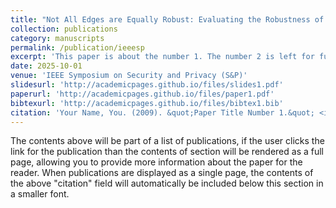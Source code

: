 ```yaml
---
title: "Not All Edges are Equally Robust: Evaluating the Robustness of Ranking-Based Federated Learning"
collection: publications
category: manuscripts
permalink: /publication/ieeesp
excerpt: 'This paper is about the number 1. The number 2 is left for future work.'
date: 2025-10-01
venue: 'IEEE Symposium on Security and Privacy (S&P)'
slidesurl: 'http://academicpages.github.io/files/slides1.pdf'
paperurl: 'http://academicpages.github.io/files/paper1.pdf'
bibtexurl: 'http://academicpages.github.io/files/bibtex1.bib'
citation: 'Your Name, You. (2009). &quot;Paper Title Number 1.&quot; <i>Journal 1</i>. 1(1).'
---
```

The contents above will be part of a list of publications, if the user clicks the link for the publication than the contents of section will be rendered as a full page, allowing you to provide more information about the paper for the reader. When publications are displayed as a single page, the contents of the above "citation" field will automatically be included below this section in a smaller font.
